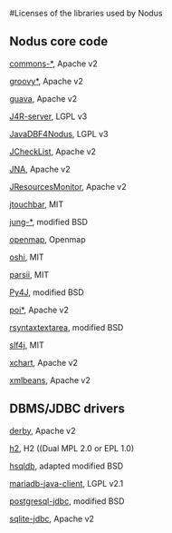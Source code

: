 #Licenses of the libraries used by Nodus

## Nodus core code

[commons-\*](http://commons.apache.org), Apache v2

[groovy\*](http://groovy-lang.org), Apache v2                                

[guava](https://github.com/google/guava), Apache v2

[J4R-server](https://sourceforge.net/p/repiceasource/wiki/J4R/), LGPL v3

[JavaDBF4Nodus](https://github.com/jourquin/javadbf), LGPL v3

[JCheckList](https://github.com/jourquin/JCheckList), Apache v2

[JNA](https://github.com/java-native-access/jna), Apache v2

[JResourcesMonitor](https://github.com/jourquin/JResourcesMonitor), Apache v2

[jtouchbar](https://github.com/Thizzer/jtouchbar), MIT

[jung-\*](https://github.com/jrtom/jung), modified BSD

[openmap](http://openmap-java.org), Openmap

[oshi](https://github.com/oshi/oshi), MIT

[parsii](https://github.com/scireum/parsii), MIT

[Py4J](https://www.py4j.org/index.html), modified BSD

[poi\*](https://poi.apache.org), Apache v2

[rsyntaxtextarea](https://github.com/bobbylight/RSyntaxTextArea), modified BSD

[slf4j](http://www.slf4j.org), MIT

[xchart](http://knowm.org/open-source/xchart/), Apache v2

[xmlbeans](https://xmlbeans.apache.org), Apache v2


## DBMS/JDBC drivers

[derby](https://db.apache.org/derby), Apache v2

[h2](http://www.h2database.com/html/main.html), H2 ((Dual MPL 2.0 or EPL 1.0)

[hsqldb](http://hsqldb.org), adapted modified BSD

[mariadb-java-client](https://mariadb.com/kb/en/library/mariadb-connector-j/), LGPL v2.1

[postgresql-jdbc](https://jdbc.postgresql.org), modified BSD

[sqlite-jdbc](https://bitbucket.org/xerial/sqlite-jdbc), Apache v2

